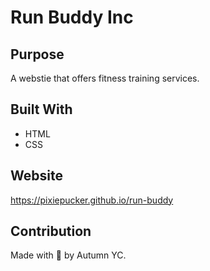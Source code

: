 # Run Buddy Inc

## Purpose
A webstie that offers fitness training services.

## Built With
* HTML
* CSS

## Website
https://pixiepucker.github.io/run-buddy

## Contribution
Made with 🖤 by Autumn YC.

